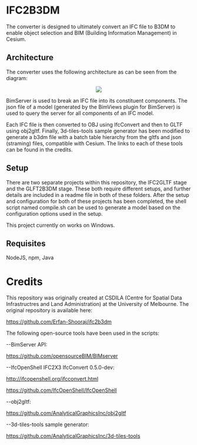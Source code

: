 # IFC2B3DM

The converter is designed to ultimately convert an IFC file to B3DM to enable object selection and BIM (Building Information Management) in Cesium.

## Architecture
The converter uses the following architecture as can be seen from the diagram:

<p align="center"><img src="figures/architecture.jpg"/></p>

BimServer is used to break an IFC file into its constituent components. The json file of a model (generated by the BimViews plugin for BimServer) is used to query the server for all components of an IFC model.

Each IFC file is then converted to OBJ using IfcConvert and then to GLTF using obj2gltf. Finally, 3d-tiles-tools sample generator has been modified to generate a b3dm file with a batch table hierarchy from the gltfs and json (straming) files, compatible with Cesium. The links to each of these tools can be found in the credits.

## Setup
There are two separate projects within this repository, the IFC2GLTF stage and the GLFT2B3DM stage. These both require different setups, and further details are included in a readme file in both of these folders. After the setup and configuration for both of these projects has been completed, the shell script named compile.sh can be used to generate a model based on the configuration options used in the setup. 

This project currently on works on Windows. 

## Requisites
NodeJS, npm, Java

# Credits

This repository was originally created at CSDILA (Centre for Spatial Data Infrastructres and Land Administration) at the University of Melbourne. The original repository is available here:

https://github.com/Erfan-Shooraj/ifc2b3dm

The following open-source tools have been used in the scripts:

--BimServer API: 

https://github.com/opensourceBIM/BIMserver

--IfcOpenShell IFC2X3 IfcConvert 0.5.0-dev: 

http://ifcopenshell.org/ifcconvert.html

https://github.com/IfcOpenShell/IfcOpenShell
                                            
--obj2gltf: 

https://github.com/AnalyticalGraphicsInc/obj2gltf

--3d-tiles-tools sample generator: 

https://github.com/AnalyticalGraphicsInc/3d-tiles-tools

